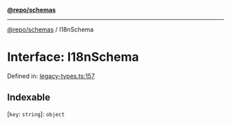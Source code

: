 [**@repo/schemas**](../README.md)

---

[@repo/schemas](../README.md) / I18nSchema

# Interface: I18nSchema

Defined in: [legacy-types.ts:157](https://github.com/alexqguo/drinking-board-game-v3/blob/b790afaa2e3b8fa2b8d92187d67ae85cb9db6cc2/packages/schemas/src/legacy-types.ts#L157)

## Indexable

\[`key`: `string`\]: `object`
